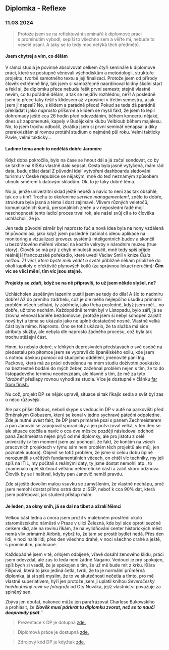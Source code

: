 ## Diplomka - Reflexe
### 11.03.2024

> Protože jsem se na reflektování seminářů k diplomové práci s prominutím vybodl, sepíši to všechno sem a věřte mi, nebude to veselé psaní. A taky se to tedy moc netýká těch předmětů. 

#### Jsem chytrej a vím, co dělám

V rámci studia je povinné absolvovat celkem čtyři semináře k diplomové práci, které se postupně věnovali východiskům a metodologii, struktuře projektu, tvorbě samotného textu a její finalizaci. Protože jsem od přírody člověk extrémně líný, tak jsem si samozřejmě naordinoval klidný školní start a řekl si, že diplomku přece nebudu řešit první semestr, stejně vlastně nevím, co tu pořádně dělám, a tak se nejdřív rozhlédnu, ne?! A posledně jsem to přece taky řešil s klidesem až v prosinci v třetím semestru, a jak jsem ji napsal? No, s klidem a parádně přece! Pokud se teda dá parádně překládat i jako *naprosto příšerně* a klidem se myslí fakt, že jsem to lepil dohromady ještě cca 26 hodin před odevzdáním, během koncertu nějaké, dnes už zapomenuté, kapely v Budějckém klubu Velbloub během majálesu. No, to jsem trochu odbočil, zkrátka jsem si první seminář nenapsal a díky prerekvizitám si rovnou protáhl studium o nejméně půl roku. Velmi takticky Pavle, velmi takticky…

#### Ladíme téma aneb to neděláš dobře Jaromíre

Když doba pokročila, bylo na čase se hnout dál a já začal sondovat, co by se takhle na KISKu vlastně dalo sepsat. Cesta byla jasně vytyčená, mám rád data, budu dělat data! Z původní ideií vytvoření dashboardu sledování turismu v České republice se nějakým, mně do teď neznámým způsobem uhnulo směrem k datovým skladům. Ok, to je taky dobré téma. 

No jo, jenže univerzitní sklad ještě neběží a navíc to není zas tak obsáhlé, tak co s tím? Trochu to okořeníme *service managementem!*, znělo to dobře, struktura byla jasná a téma i dost zajímavé. Vlivem různých veletočů, komunikačních šumů, personálních změn a v neposlední řadě mojí neschopností tento ladící proces trval rok, ale našel svůj cíl a to člověka uchlácholí, že jo. 

Jen teda původní záměr byl naprosto fuč a nová idea byla na hony vzdálená té původní asi, jako když jsem posledně začínal s ideou aplikace na monitoring a vizualizaci provozu systémů inteligentních budov a skončil u bezdrátového měření vibrací na kostře velryby v národním muzeu (true story). Člověk se má prý z chyb minulosti poučit, mně tedy spíš přijde reálnější francouzské pořekadlo, které uvedl Václav Smil v knize *Čísla nelžou: 71 věcí, které byste měli vědět o světě* přibližně někam přibližně do okolí kapitoly o efektivitě plynových kotlů (za správnou lokaci neručím): **Čím víc se věci mění, tím víc jsou stejné**.

#### Projekty se zdaří, když se na ně připravíš, to už jsem někde slyšel, ne?

Uchlácholen úspěšným lazením pustil jsem se tedy do díla! A šlo to nadmíru dobře! Až do prvního zádrhelu, což je dle mého nejlepšího úsudku primární problém všech selhání, ty zádrhely, jako třeba posledně, když jsem měl… no dobře, už toho nechám. Každopádně termín byl v Listopadu, bylo září, já se zrovna věnoval kariéře bezdomovce, protože jsem si nebyl schopen zajistit nový byt a téma se ukázalo jako ne úplně dostatečně nosné. Vlastně velká část byla mimo. Naprosto. Ono se totiž ukázalo, že ta služba má sice atributy služby, ale nebyla dle naprosto žádného procesu, což byla tak trochu stěžejní část. 

Hmm, to nebylo dobré, v lehkých depresivních představách o své osobě na piedestalu pro pitomce jsem se vypravil do španělského exilu, kde jsem s notnou dávkou pomoci od studijního oddělení, jmenovitě paní Ing. Packové, která má za práci odvedenou na mém studiu doživotní poukázku na beztrestné bodání do mých žeber, zažehnal problém nejen s tím, že to do listopadového termínu neodevzdám, ale hlavně s tím, že mě za tyto *"drobné“* přešlapy rovnou vyhodí ze studia. Více je dostupné v článku [far from finish.](far-from-finish.md)

Nu což, projekt DP se nějak upravil, situace si tak říkajíc sedla a svět byl zas o něco růžovější. 

Ale pak přišel Globus, neboli skype s vedoucím DP v autě na parkovišti před Brněnským Globusem, který se konal v jedno sychravé páteční odpoledne. Zde je nutné uvést fakt, že DP jsem primárně psal s panem Zechmeisterem a pan Janovič se zapojoval sporadicky a jen potvrzoval velká, v ten den se ale situace otočila a navíc o cca dva měsíce později následoval odchod pana Zechmeistra nejen pryč od mé diplomky, ale pro jistotu z celé univerzity (v ten moment jsem asi pochopil, že fakt, že končím na všech pracovních projektech v týmu sám není problém těch projektů ale můj, jen poznatek autora). Objevil se totiž problém, že jsme si celou dobu úplně nerozuměli s určitých fundamentálních věcech, on chtěl víc techniky, my jeli spíš na ITIL, my počítali s reálnými daty, ty jsme dostat nemohli atp., to znamenalo opět škrtnout většinu neteoretické části a začít skoro odznova. Člověk by se i naštval, kdyby pan Janovič neměl pravdu. 

Zde si ještě dovolím malou vsuvku se zamyšlením, že vlastně nechápu, proč jsem nemohl dostat přímo ostrá data z ISEP, neboť k cca 90% dat, která jsem potřeboval, jak student přístup mám. 

#### Je leden, za okny sníh, já se dal na tibet a ožralí Němci

Velkou část ledna a února jsem prožil v malebném prostředí okolo staroměstského náměstí v Praze v ulici Železná, kde byl sice oproti sezóně celkem klid, ale na rovinu říkám, že na vylidňování center historických měst nemá vliv primárně Airbnb, nýbrž to, že tam se prostě bydlet nedá. Přes den lidi, v noci nalití lidi, přes den všechno drahé, v noci všechno drahé a ještě, s prominutím, pochcané.

Každopádně jsem v té, orlojem odbíjené, vřavě dosáhl zenového klidu, práci jsem odevzdal, ale zas to teda není žádné Nagano. Vedoucí je prý spokojen, spíš bych si vsadil, že je spokojen s tím, že už mě bude mít z krku. Klára Filipová, která to jako jediná četla, tvrdí, že to je normální průměrná diplomka, já si spíš myslím, že to ve skutečnosti nečetla a tímto, pro mě vlastně superlativem, hýří jen protože jsem ji uplatil knihou *Severočeský hnědouhelný revír ve fotografii* od Oty Nováka, jejíž vlastnictví považuje za splněný sen. 

Zbývá jen doufat, nakonec můžu jen parafrázovat Charlese Bukowskiho a prohlásit, že ***člověk musí párkrát tu diplomku zvorat, než se to naučí doopravdy psát***.¨
> Prezentace k DP je dotupná [zde.](https://docs.google.com/presentation/d/1jo6eJA85H1A9EuKHZCrIEnditPlh7z35rxH-lk0tBa8/edit#slide=id.g2e53d8ffbd6_0_472)

> Diplomová práce je dostupná [zde.](https://is.muni.cz/th/zs51g/?lang=cs;cop=2406321;id=297743)

> Zdrojový kód DP je kdyžtak [zde.](https://github.com/BroomEx/DP-DWH)